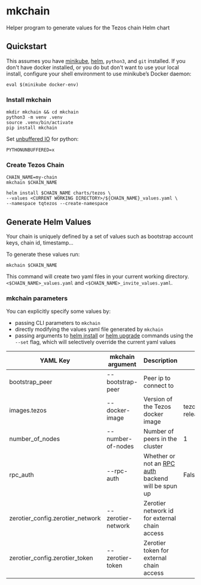 # mkchain

Helper program to generate values for the Tezos chain Helm chart

## Quickstart

This assumes you have [minikube](https://minikube.sigs.k8s.io/docs/), [helm](https://helm.sh/), `python3`, and `git` installed. If you don't have docker installed, or you do but don't want to use your local install, configure your shell environment to use minikube’s Docker daemon:

```shell
eval $(minikube docker-env)
```

### Install mkchain

```shell
mkdir mkchain && cd mkchain
python3 -m venv .venv
source .venv/bin/activate
pip install mkchain
```

Set [unbuffered IO](https://docs.python.org/3.6/using/cmdline.html#envvar-PYTHONUNBUFFERED) for python:

```shell
PYTHONUNBUFFERED=x
```

### Create Tezos Chain

```shell
CHAIN_NAME=my-chain
mkchain $CHAIN_NAME

helm install $CHAIN_NAME charts/tezos \
--values <CURRENT WORKING DIRECTORY>/${CHAIN_NAME}_values.yaml \
--namespace tqtezos --create-namespace
```

## Generate Helm Values

Your chain is uniquely defined by a set of values such as bootstrap account keys, chain id, timestamp...

To generate these values run:

```shell
mkchain $CHAIN_NAME
```

This command will create two yaml files in your current working directory. `<$CHAIN_NAME>_values.yaml` and `<$CHAIN_NAME>_invite_values.yaml`.

### mkchain parameters

You can explicitly specify some values by:

- passing CLI parameters to `mkchain`
- directly modifying the values yaml file generated by `mkchain`
- passing arguments to [helm install](https://helm.sh/docs/helm/helm_install/) or [helm upgrade](https://helm.sh/docs/helm/helm_upgrade/) commands using the `--set` flag, which will selectively override the current yaml values

| YAML Key                         | mkchain argument   | Description                                                                | Default                |
| -------------------------------- | ------------------ | -------------------------------------------------------------------------- | ---------------------- |
| bootstrap_peer                   | --bootstrap-peer   | Peer ip to connect to                                                      |                        |
| images.tezos                     | --docker-image     | Version of the Tezos docker image                                          | tezos/tezos:v7-release |
| number_of_nodes                  | --number-of-nodes  | Number of peers in the cluster                                             | 1                      |
| rpc_auth                         | --rpc-auth         | Whether or not an [RPC auth](../rpc-auth/README.md) backend will be spun up | False                  |
| zerotier_config.zerotier_network | --zerotier-network | Zerotier network id for external chain access                              |                        |
| zerotier_config.zerotier_token   | --zerotier-token   | Zerotier token for external chain access                                   |                        |
